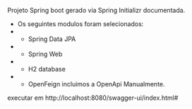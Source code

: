 Projeto Spring boot gerado via Spring Initializr documentada.
 * Os seguintes modulos foram selecionados:
 * - Spring Data JPA
 * - Spring Web
 * - H2 database
 * - OpenFeign
  incluimos a OpenApi Manualmente.
 
executar em http://localhost:8080/swagger-ui/index.html#
